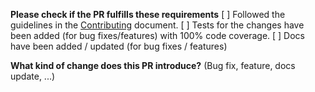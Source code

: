 **Please check if the PR fulfills these requirements**
[ ] Followed the guidelines in the [Contributing](CONTRIBUTING.md) document.
[ ] Tests for the changes have been added (for bug fixes/features) with 100% code coverage.
[ ] Docs have been added / updated (for bug fixes / features)

**What kind of change does this PR introduce?** (Bug fix, feature, docs update, ...)

